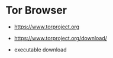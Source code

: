 # Tor Browser

- https://www.torproject.org
- https://www.torproject.org/download/

- executable download
